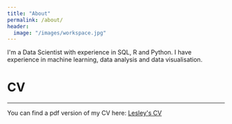 ```yaml
---
title: "About"
permalink: /about/
header:
  image: "/images/workspace.jpg"
---
```


I'm a Data Scientist with experience in SQL, R and Python. I have experience in
machine learning, data analysis and data visualisation.

# CV
_____________________________________________________________________________________________
You can find a pdf version of my CV here: [Lesley's CV](/downloads/Lesley_Robinson_CV.pdf)

